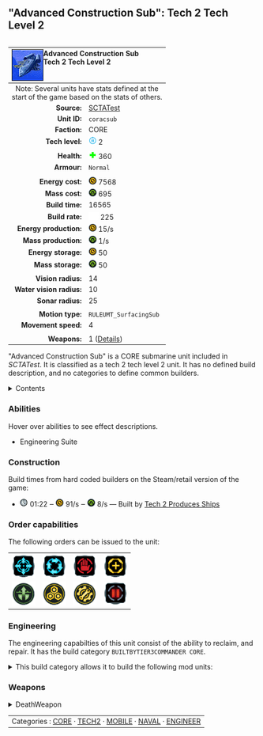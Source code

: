 "Advanced Construction Sub": Tech 2 Tech Level 2
----
<table align="right">
    <thead>
        <tr>
            <th align="left" colspan="2">
                <img align="left" title="Advanced Construction Sub unit icon" src="icons/units/CORACSUB_icon.png" />Advanced Construction Sub<br />Tech 2 Tech Level 2
            </th>
        </tr>
    </thead>
    <tbody>
        <tr><td align="center" colspan="2">Note: Several units have stats defined at the<br />start of the game based on the stats of others.</td></tr>
        <tr>
            <td align="right"><strong>Source:</strong></td>
            <td><a href="SCTATest">SCTATest</a></td>
        </tr>
        <tr>
            <td align="right"><strong>Unit ID:</strong></td>
            <td><code>coracsub</code></td>
        </tr>
        <tr>
            <td align="right"><strong>Faction:</strong></td>
            <td>CORE</td>
        </tr>
        <tr>
            <td align="right"><strong>Tech level:</strong></td>
            <td><img src="icons/T2.png" title="Tech 2" /> 2</td>
        </tr>
        <tr><td align="center" colspan="2"></td></tr>
        <tr>
            <td align="right"><strong>Health:</strong></td>
            <td><img src="icons/health.png" title="Health" /> 360</td>
        </tr>
        <tr>
            <td align="right"><strong>Armour:</strong></td>
            <td><code>Normal</code></td>
        </tr>
        <tr><td align="center" colspan="2"></td></tr>
        <tr>
            <td align="right"><strong>Energy cost:</strong></td>
            <td><img src="icons/energy.png" title="Energy" /> 7568</td>
        </tr>
        <tr>
            <td align="right"><strong>Mass cost:</strong></td>
            <td><img src="icons/mass.png" title="Mass" /> 695</td>
        </tr>
        <tr>
            <td align="right"><strong>Build time:</strong></td>
            <td>16565</td>
        </tr>
        <tr>
            <td align="right"><strong>Build rate:</strong></td>
            <td><img src="icons/build.png" title="Build" /> 225</td>
        </tr>
        <tr>
            <td align="right"><strong>Energy production:</strong></td>
            <td><img src="icons/energy.png" title="Energy" /> 15/s</td>
        </tr>
        <tr>
            <td align="right"><strong>Mass production:</strong></td>
            <td><img src="icons/mass.png" title="Mass" /> 1/s</td>
        </tr>
        <tr>
            <td align="right"><strong>Energy storage:</strong></td>
            <td><img src="icons/energy.png" title="Energy" /> 50</td>
        </tr>
        <tr>
            <td align="right"><strong>Mass storage:</strong></td>
            <td><img src="icons/mass.png" title="Mass" /> 50</td>
        </tr>
        <tr><td align="center" colspan="2"></td></tr>
        <tr>
            <td align="right"><strong>Vision radius:</strong></td>
            <td>14</td>
        </tr>
        <tr>
            <td align="right"><strong>Water vision radius:</strong></td>
            <td>10</td>
        </tr>
        <tr>
            <td align="right"><strong>Sonar radius:</strong></td>
            <td>25</td>
        </tr>
        <tr><td align="center" colspan="2"></td></tr>
        <tr>
            <td align="right"><strong>Motion type:</strong></td>
            <td><code>RULEUMT_SurfacingSub</code></td>
        </tr>
        <tr>
            <td align="right"><strong>Movement speed:</strong></td>
            <td>4</td>
        </tr>
        <tr><td align="center" colspan="2"></td></tr>
        <tr>
            <td align="right"><strong>Weapons:</strong></td>
            <td>1 (<a href="#weapons">Details</a>)</td>
        </tr>
    </tbody>
</table>

"Advanced Construction Sub" is a CORE submarine unit included in *SCTATest*.
It is classified as a tech 2 tech level 2 unit. It has no defined build description, and no categories to define common builders.

<details>
<summary>Contents</summary>

1. – <a href="#abilities">Abilities</a>
2. – <a href="#construction">Construction</a>
3. – <a href="#order-capabilities">Order capabilities</a>
4. – <a href="#engineering">Engineering</a>
5. – <a href="#weapons">Weapons</a>
</details>

### Abilities
Hover over abilities to see effect descriptions.

* <span title="Has complete engineering features">Engineering Suite</span>

### Construction
Build times from hard coded builders on the Steam/retail version of the game:
* <img src="icons/time.png" title="Time" /> 01:22 ‒ <img src="icons/energy.png" title="Energy" /> 91/s ‒ <img src="icons/mass.png" title="Mass" /> 8/s — Built by <a href="CORASY">Tech 2 Produces Ships</a>

### Order capabilities
The following orders can be issued to the unit:
<table>
<td><img float="left" src="icons/orders/move.png" title="Move" /></td>
<td><img float="left" src="icons/orders/patrol.png" title="Patrol" /></td>
<td><img float="left" src="icons/orders/stop.png" title="Stop" /></td>
<td><img float="left" src="icons/orders/guard.png" title="Assist" /></td>
<tr>
<td><img float="left" src="icons/orders/dive.png" title="Surface/Dive Toggle
Right-click to toggle auto-surface" /></td>
<td><img float="left" src="icons/orders/reclaim.png" title="Reclaim" /></td>
<td><img float="left" src="icons/orders/repair.png" title="Repair" /></td>
<td><img float="left" src="icons/orders/pause.png" title="Pause Construction
Pause/unpause current construction order" /></td>
</table>

### Engineering
The engineering capabilties of this unit consist of the ability to reclaim, and repair.
It has the build category <code>BUILTBYTIER3COMMANDER CORE</code>. 
<details>
<summary>This build category allows it to build the following mod units:

</summary>

<table>
    <tr>
        <td><img src="icons/T1.png" title="T1" /></td>
        <td><a href="CORSY"><img src="icons/units/CORSY_icon.png" width="64px" /></a></td>
    </tr>
    <tr>
        <td><img src="icons/T2.png" title="T2" /></td>
        <td><a href="CORMOHO"><img src="icons/units/CORMOHO_icon.png" width="64px" /></a></td>
        <td><a href="CORFUS"><img src="icons/units/CORFUS_icon.png" width="64px" /></a></td>
        <td><a href="CORATL"><img src="icons/units/CORATL_icon.png" width="64px" /></a></td>
    </tr>
    <tr>
        <td><img src="icons/T3.png" title="T3" /></td>
        <td><a href="CORPLAT"><img src="icons/units/CORPLAT_icon.png" width="64px" /></a></td>
        <td><a href="CORMMKR"><img src="icons/units/CORMMKR_icon.png" width="64px" /></a></td>
        <td><a href="CORTOAST"><img src="icons/units/CORTOAST_icon.png" width="64px" /></a></td>
        <td><a href="CORFLAK"><img src="icons/units/CORFLAK_icon.png" width="64px" /></a></td>
        <td><a href="CORASON"><img src="icons/units/CORASON_icon.png" width="64px" /></a></td>
    </tr>
</table>

</details>


### Weapons
<details>
<summary>DeathWeapon</summary>
<p>
    <table>
        <tr>
            <td align="right"><strong>Damage:</strong></td>
            <td>50</td>
        </tr>
        <tr>
            <td align="right"><strong>Damage radius:</strong></td>
            <td>3</td>
        </tr>
        <tr>
            <td align="right"><strong>Damage type:</strong></td>
            <td><code>Normal</code></td>
        </tr>
        <tr>
            <td align="right"><strong>Flags:</strong></td>
            <td>Damage friendly</td>
        </tr>
    </table>
</p>
</details>


<table align=center>
<td>Categories : <a href="_categories.CORE">CORE</a> · <a href="_categories.TECH2">TECH2</a> · <a href="_categories.MOBILE">MOBILE</a> · <a href="_categories.NAVAL">NAVAL</a> · <a href="_categories.ENGINEER">ENGINEER</a>
